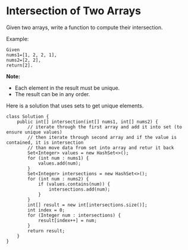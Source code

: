 # Intersection of Two Arrays

Given two arrays, write a function to compute their intersection.

Example:

```
Given
nums1=[1, 2, 2, 1],
nums2=[2, 2], 
return[2].
```

**Note:**

* Each element in the result must be unique.
* The result can be in any order.

Here is a solution that uses sets to get unique elements.

```
class Solution {
    public int[] intersection(int[] nums1, int[] nums2) {
        // iterate through the first array and add it into set (to ensure unique values)
        // then iterate through second array and if the value is contained, it is intersection
        // than move data from set into array and retur it back
        Set<Integer> values = new HashSet<>();
        for (int num : nums1) {
            values.add(num);
        }
        Set<Integer> intersections = new HashSet<>();
        for (int num : nums2) {
            if (values.contains(num)) {
                intersections.add(num);
            }
        }
        int[] result = new int[intersections.size()];
        int index = 0;
        for (Integer num : intersections) {
            result[index++] = num;
        }
        return result;
    }
}
```



